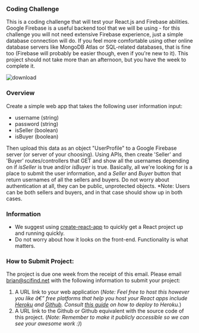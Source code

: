 ### Coding Challenge ###

This is a coding challenge that will test your React.js and Firebase abilities. Google Firebase is a useful backend tool that we will be using - for this challenge you will not need extensive Firebase experience, just a simple database connection will do. If you feel more comfortable using other online database servers like MongoDB Atlas or SQL-related databases, that is fine too (Firebase will probably be easier though, even if you're new to it). This project should not take more than an afternoon, but you have the week to complete it.

![download](https://user-images.githubusercontent.com/43942774/82876787-32359980-9eee-11ea-8632-1e835a682014.png)


### Overview ###
Create a simple web app that takes the following user information input:
  - username (string)
  - password (string)
  - isSeller (boolean)
  - isBuyer (boolean)
  
Then upload this data as an object "UserProfile" to a Google Firebase server (or server of your choosing). Using APIs, then create 'Seller' and 'Buyer' routes/controllers that GET and show all the usernames depending on if *isSeller* is true and/or *isBuyer* is true. Basically, all we're looking for is a place to submit the user information, and a *Seller* and *Buyer* button that return usernames of all the sellers and buyers. Do not worry about authentication at all, they can be public, unprotected objects. *Note: Users can be both sellers and buyers, and in that case should show up in both cases.


### Information ###
  - We suggest using [create-react-app](https://github.com/facebook/create-react-app) to quickly get a React project up and running quickly. 
  - Do not worry about how it looks on the front-end. Functionality is what matters.

### How to Submit Project: ###
The project is due one week from the receipt of this email. Please email brian@scifind.net with the following information to submit your project:

  1. A URL link to your web application (*Note: Feel free to host this however you like â€” free platforms that help you host your React apps include [Heroku](https://heroku.com/) and [Github](https://github.com/). Consult [this guide](https://medium.com/better-programming/how-to-deploy-your-react-app-to-heroku-aedc28b218ae) on how to deploy to Heroku.*)
  2. A URL link to the Github or Github equivalent with the source code of this project. (*Note: Remember to make it publicly accessible so we can see your awesome work :)*)
